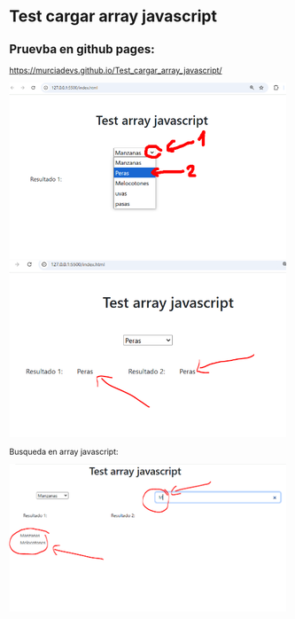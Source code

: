 # Test cargar array javascript

## Pruevba en github pages: 

https://murciadevs.github.io/Test_cargar_array_javascript/


<img src=1.png width="500" />

<img src=2.png width="500" />

Busqueda en array javascript:

<img src=3.png width="500" />
